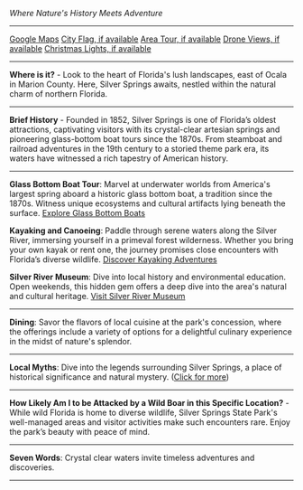 *Where Nature's History Meets Adventure*

---

[Google Maps](https://www.google.com/maps/place/Silver+Springs,+FL/data=!3m1!1e3)
[City Flag, if available](https://www.google.com/search?tbm=isch&q=Silver+Springs+FL+Flag+Picture)
[Area Tour, if available](https://www.youtube.com/results?search_query=Silver+Springs+FL+4k+tour)
[Drone Views, if available](https://www.youtube.com/results?search_query=Silver+Springs+FL+4k+drone)
[Christmas Lights, if available](https://www.youtube.com/results?search_query=Silver+Springs+FL+christmas+lights&sp=CAI%253D)

---

**Where is it?** - Look to the heart of Florida's lush landscapes, east of Ocala in Marion County. Here, Silver Springs awaits, nestled within the natural charm of northern Florida.

---

**Brief History** - Founded in 1852, Silver Springs is one of Florida’s oldest attractions, captivating visitors with its crystal-clear artesian springs and pioneering glass-bottom boat tours since the 1870s. From steamboat and railroad adventures in the 19th century to a storied theme park era, its waters have witnessed a rich tapestry of American history.

---

**Glass Bottom Boat Tour**: Marvel at underwater worlds from America's largest spring aboard a historic glass bottom boat, a tradition since the 1870s. Witness unique ecosystems and cultural artifacts lying beneath the surface.
  [Explore Glass Bottom Boats](https://www.youtube.com/results?search_query=Silver+Springs+FL+glass+bottom+boat)

**Kayaking and Canoeing**: Paddle through serene waters along the Silver River, immersing yourself in a primeval forest wilderness. Whether you bring your own kayak or rent one, the journey promises close encounters with Florida’s diverse wildlife.
  [Discover Kayaking Adventures](https://www.youtube.com/results?search_query=Silver+Springs+FL+kayaking)

**Silver River Museum**: Dive into local history and environmental education. Open weekends, this hidden gem offers a deep dive into the area's natural and cultural heritage.
  [Visit Silver River Museum](https://www.youtube.com/results?search_query=Silver+Springs+FL+Silver+River+Museum)

---

**Dining**: Savor the flavors of local cuisine at the park's concession, where the offerings include a variety of options for a delightful culinary experience in the midst of nature's splendor.

---

**Local Myths**: Dive into the legends surrounding Silver Springs, a place of historical significance and natural mystery. 
([Click for more](https://www.google.com/search?q=Silver+Springs+FL+myths))

---

**How Likely Am I to be Attacked by a Wild Boar in this Specific Location?** - While wild Florida is home to diverse wildlife, Silver Springs State Park's well-managed areas and visitor activities make such encounters rare. Enjoy the park’s beauty with peace of mind.

---

**Seven Words**: Crystal clear waters invite timeless adventures and discoveries.

---